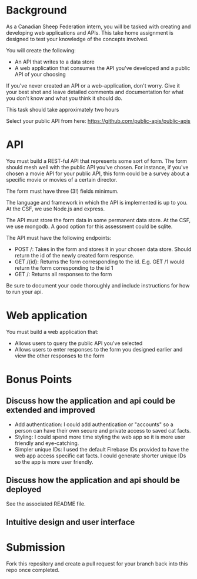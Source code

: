 # Background

As a Canadian Sheep Federation intern, you will be tasked with creating
and developing web applications and APIs. This take home assignment is
designed to test your knowledge of the concepts involved.

You will create the following:

- An API that writes to a data store
- A web application that consumes the API you\'ve developed and a
  public API of your choosing

If you\'ve never created an API or a web-application, don\'t worry. Give
it your best shot and leave detailed comments and documentation for what
you don\'t know and what you think it should do.

This task should take approximately two hours

Select your public API from here:
<https://github.com/public-apis/public-apis>

# API

You must build a REST-ful API that represents some sort of form. The
form should mesh well with the public API you\'ve chosen. For instance,
if you\'ve chosen a movie API for your public API, this form could be a
survey about a specific movie or movies of a certain director.

The form must have three (3!) fields minimum.

The language and framework in which the API is implemented is up to you.
At the CSF, we use Node.js and express.

The API must store the form data in some permanent data store. At the
CSF, we use mongodb. A good option for this assessment could be sqlite.

The API must have the following endpoints:

- POST /: Takes in the form and stores it in your chosen data store.
  Should return the id of the newly created form response.
- GET /{id}: Returns the form corresponding to the id. E.g. GET /1
  would return the form corresponding to the id 1
- GET /: Returns all responses to the form

Be sure to document your code thoroughly and include instructions for
how to run your api.

# Web application

You must build a web application that:

- Allows users to query the public API you\'ve selected
- Allows users to enter responses to the form you designed earlier and
  view the other responses to the form

# Bonus Points

## Discuss how the application and api could be extended and improved

- Add authentication: I could add authentication or "accounts" so a person can have their own secure and private access to saved cat facts.
- Styling: I could spend more time styling the web app so it is more user friendly and eye-catching.
- Simpler unique IDs: I used the default Firebase IDs provided to have the web app access specific cat facts. I could generate shorter unique IDs so the app is more user friendly.

## Discuss how the application and api should be deployed

See the associated README file.

## Intuitive design and user interface

# Submission

Fork this repository and create a pull request for your branch back into
this repo once completed.
